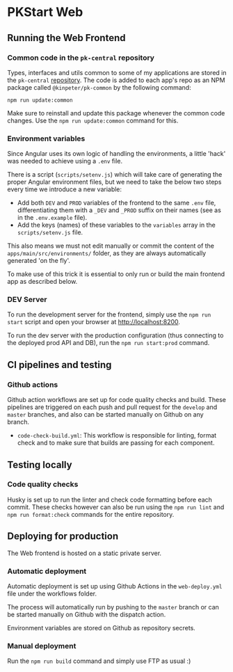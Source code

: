 PKStart Web
===========

Running the Web Frontend 
------------------------

### Common code in the `pk-central` repository
Types, interfaces and utils common to some of my applications are stored in the `pk-central` [repository](https://github.com/KinPeter/pk-central). The code is added to each app's repo as an NPM package called `@kinpeter/pk-common` by the following command:
```shell
npm run update:common
```
Make sure to reinstall and update this package whenever the common code changes. Use the `npm run update:common` command for this.

### Environment variables
Since Angular uses its own logic of handling the environments, a little 'hack' was needed to achieve using a `.env` file.

There is a script (`scripts/setenv.js`) which will take care of generating the proper Angular environment files, but we need to take the below two steps every time we introduce a new variable:
* Add both `DEV` and `PROD` variables of the frontend to the same `.env` file, differentiating them with a `_DEV` and `_PROD` suffix on their names (see as in the `.env.example` file).
* Add the keys (names) of these variables to the `variables` array in the `scripts/setenv.js` file.

This also means we must not edit manually or commit the content of the `apps/main/src/environments/` folder, as they are always automatically generated 'on the fly'.

To make use of this trick it is essential to only run or build the main frontend app as described below.

### DEV Server
To run the development server for the frontend, simply use the `npm run start` script and open your browser at [http://localhost:8200](http://localhost:8200).

To run the dev server with the production configuration (thus connecting to the deployed prod API and DB), run the `npm run start:prod` command.


CI pipelines and testing
------------------------

### Github actions
Github action workflows are set up for code quality checks and build. These pipelines are triggered on each push and pull request for the `develop` and `master` branches, and also can be started manually on Github on any branch.

* `code-check-build.yml`: This workflow is responsible for linting, format check and to make sure that builds are passing for each component.


Testing locally
---------------

### Code quality checks
Husky is set up to run the linter and check code formatting before each commit.
These checks however can also be run using the `npm run lint` and `npm run format:check` commands for the entire repository.


Deploying for production
------------------------

The Web frontend is hosted on a static private server.

### Automatic deployment
Automatic deployment is set up using Github Actions in the `web-deploy.yml` file under the workflows folder.

The process will automatically run by pushing to the `master` branch or can be started manually on Github with the dispatch action.

Environment variables are stored on Github as repository secrets.

### Manual deployment
Run the `npm run build` command and simply use FTP as usual :) 
